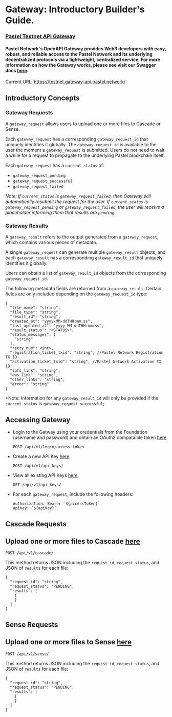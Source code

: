 # Gateway: Introductory Builder's Guide.

### [Pastel Testnet API Gateway](https://testnet.gateway-api.pastel.network/)

#### Pastel Network's OpenAPI Gateway provides Web3 developers with easy, robust, and reliable access to the Pastel Network and its underlying decentralized protocols via a lightweight, centralized service. For more information on how the Gateway works, please see visit our Swagger docs [here](https://testnet.gateway-api.pastel.network/).

Current URL: https://testnet.gateway-api.pastel.network/

## Introductory Concepts

### Gateway Requests
A `gateway_request` allows users to upload one or more files to Cascade or Sense.

Each `gateway_request` has a corresponding `gateway_request_id` that uniquely identifies it globally. The `gateway_request_id` is available to the user the moment a `gateway_request` is submitted. Users do not need to wait a while for a request to propagate to the underlying Pastel blockchain itself.

Each `gateway_request` has a `current_status` of:
* `gateway_request_pending`
* `gateway_request_successful`
* `gateway_request_failed`

*Note: If `current_status` is `gateway_request_failed`, then Gateway will automatically resubmit the request for the user. If `current_status` is `gateway_request_pending` or `gateway_request_failed`, the user will receive a placeholder informing them that results are `pending`.*

### Gateway Results
A `gateway_result` refers to the output generated from a `gateway_request`, which contains various pieces of metadata. 

A single `gateway_request` can generate multiple `gateway_result` objects, and each `gateway_result` has a corresponding `gateway_result_id` that uniquely identifies it globally. 

Users can obtain a list of `gateway_result_id` objects from the corresponding `gateway_request_id`.

The following metadata fields are returned from a `gateway_result`. Certain fields are only included depending on the `gateway_request_id` type:

    {
      "file_name": "string",
      "file_type": "string",
      "result_id": "string",
      "created_at": "yyyy-MM-ddTHH:mm:ss",
      "last_updated_at": "yyyy-MM-ddTHH:mm:ss",
      "result_status": "<STATUS>",
      "status_messages": [
        "string"
      ],
      "retry_num": <int>,
      "registration_ticket_txid": "string", //Pastel Network Registration TX ID 
      "activation_ticket_txid": "string", //Pastel Network Activation TX ID 
      "ipfs_link": "string",
      "aws_link": "string",
      "other_links": "string",
      "error": "string"
    }

*Note: Information for any `gateway_result_id` will only be provided if the `current_status` is `gateway_request_successful`; 

## Accessing Gateway

- Login to the Gatway using your credentials from the Foundation (username and password) and obtain an OAuth2 compataible token [here](https://testnet.gateway-api.pastel.network/#/login/login_access_token_api_v1_login_access_token_post) 

  ```
  POST /api/v1/login/access-token
  ```
  
- Create a new API Key [here](https://testnet.gateway-api.pastel.network/#/api_keys/create_apikey_api_v1_api_keys__post)

  ```
  POST /api/v1/api_keys/
  ```
  
- View all existing API Keys [here](https://testnet.gateway-api.pastel.network/#/api_keys/read_apikeys_api_v1_api_keys__get)

  ```
  GET /api/v1/api_keys/
  ```

- For each `gateway_request`, include the following headers:

  ```
  Authorization: Bearer `${accessToken}`
  apiKey: `${apiKey}`
  ```

## Cascade Requests

## Upload one or more files to Cascade [here](https://testnet.gateway-api.pastel.network/#/cascade/process_request_api_v1_cascade__post)

  ```
  POST /api/v1/cascade/
  ```
  
This method returns JSON including the ```request_id```, ```request_status```, and JSON of ```results``` for each file:

```
{
  "request_id": "string",
  "request_status": "PENDING",
  "results": [
    {
    }
  ]
}
```

## Sense Requests

## Upload one or more files to Sense [here](https://testnet.gateway-api.pastel.network/#/sense/process_request_api_v1_sense__post)

  ```
  POST /api/v1/sense/
  ```
  
This method returns JSON including the ```request_id```, ```request_status```, and JSON of ```results``` for each file:

```
{
  "request_id": "string",
  "request_status": "PENDING",
  "results": [
    {
    }
  ]
}
```

